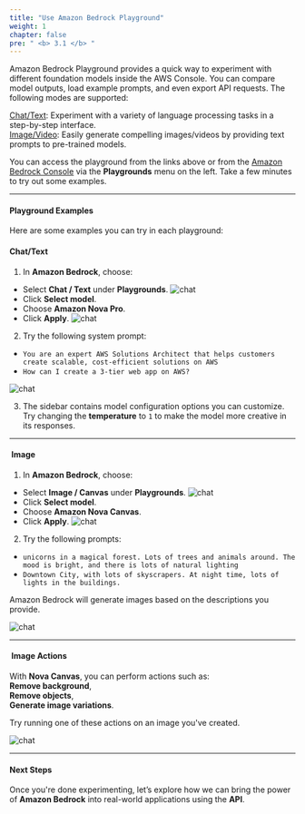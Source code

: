 ```yaml
---
title: "Use Amazon Bedrock Playground"
weight: 1
chapter: false
pre: " <b> 3.1 </b> "
---
```


Amazon Bedrock Playground provides a quick way to experiment with different foundation models inside the AWS Console. You can compare model outputs, load example prompts, and even export API requests. The following modes are supported:

 [Chat/Text](https://us-east-1.console.aws.amazon.com/bedrock/home?region=us-east-1#/chat-playground): Experiment with a variety of language processing tasks in a step-by-step interface.  
️ [Image/Video](https://us-east-1.console.aws.amazon.com/bedrock/home?region=us-east-1#/image-generation-playground): Easily generate compelling images/videos by providing text prompts to pre-trained models.

 You can access the playground from the links above or from the [Amazon Bedrock Console](https://us-east-1.console.aws.amazon.com/bedrock/home?region=us-east-1#/overview) via the **Playgrounds** menu on the left. Take a few minutes to try out some examples.

---

####  Playground Examples

Here are some examples you can try in each playground:

####  Chat/Text

1. In **Amazon Bedrock**, choose:
- Select **Chat / Text** under **Playgrounds**.
![chat](/images/3-module2/chat.png?width=90pc)
- Click **Select model**.
- Choose **Amazon Nova Pro**.
- Click **Apply**.
![chat](/images/3-module2/chat1.png?width=90pc)

2. Try the following system prompt:
- `You are an expert AWS Solutions Architect that helps customers create scalable, cost-efficient solutions on AWS`
- `How can I create a 3-tier web app on AWS?`

![chat](/images/3-module2/chat2.png?width=90pc)

3. The sidebar contains model configuration options you can customize. Try changing the **temperature** to `1` to make the model more creative in its responses.

---

#### ️ Image

1. In **Amazon Bedrock**, choose:
- Select **Image / Canvas** under **Playgrounds**.
![chat](/images/3-module2/image.png?width=90pc)
- Click **Select model**.
- Choose **Amazon Nova Canvas**.
- Click **Apply**.
![chat](/images/3-module2/image1.png?width=90pc)

2. Try the following prompts:
- `unicorns in a magical forest. Lots of trees and animals around. The mood is bright, and there is lots of natural lighting`  
- `Downtown City, with lots of skyscrapers. At night time, lots of lights in the buildings.`  

 Amazon Bedrock will generate images based on the descriptions you provide.

![chat](/images/3-module2/image2.png?width=90pc)

---

#### ️ Image Actions

With **Nova Canvas**, you can perform actions such as:  
 **Remove background**,  
️ **Remove objects**,  
 **Generate image variations**.  

Try running one of these actions on an image you've created.

![chat](/images/3-module2/remove.png?width=90pc)

---

####  Next Steps

Once you're done experimenting, let’s explore how we can bring the power of **Amazon Bedrock** into real-world applications using the **API**.

